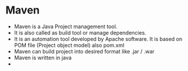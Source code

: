 # Maven

* Maven is a Java Project management tool.
* It is also called as build tool or manage dependencies.
* It is an automation tool developed by Apache software. It is based on POM file (Project object model) also pom.xml
* Maven can build project into desired format like .jar / .war
* Maven is written in java
* 
